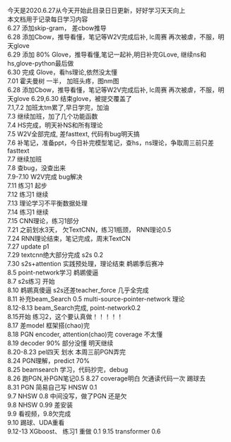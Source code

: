 今天是2020.6.27从今天开始此目录日日更新，好好学习天天向上    
本文档用于记录每日学习内容  
6.27  添加skip-gram， 差cbow推导    
6.28  添加Cbow，推导看懂，笔记等W2V完成后补, lc周赛 再次被虐，不服，明天glove  
6.29  添加 80% Glove，推导看懂,笔记一起补,明日补完GLove, 继续ns和hs,glove-python最后做  
6.30  完成 Glove，看hs理论,依然没太懂   
7.01  霍夫曼树 一半， 加班头疼，图nm图  
6.28  添加Cbow，推导看懂，笔记等W2V完成后补, lc周赛 再次被虐，不服，明天glove
6.29,6.30 结束glove，被提交覆盖了  
7.1,7.2 加班太tm累了,早日学完，加油  
7.3 继续加班，加了几个功能函数  
7.4 HS完成，明天补NS和所有理论  
7.5 W2V全部完成, 差fasttext, 代码有bug明天搞  
7.6 补笔记，准备ppt，今日补完模型笔记，查hs，ns理论，争取周三前只差fasttext  
7.7 继续加班  
7.8 查bug，没查出来  
7.9-7.10 W2V完成 bug解决  
7.11 练习1 起步  
7.12 练习1 继续  
7.13 理论学习不平衡数据处理  
7.14 练习1 继续  
7.15 CNN理论，练习1部分  
7.21 之前划水3天， 欠TextCNN，练习1瓶颈， RNN理论0.5  
7.24 RNN理论结束，笔记完成，周末TextCN  
7.27 update p1  
7.29 textcnn绝大部分完成 s2s 0.2  
7.30 s2s+attention 实践预处理，理论结束  鹈鹕季后赛冲  
8.5 point-network学习 鹈鹕傻逼   
8.7 s2s练习 开始  
8.10 鹈鹕真傻逼  s2s还差teacher_force 几乎全完成  
8.11 补充beam_Search 0.5 multi-source-pointer-network 理论  
8.12-8.13 beam_Search完成, point-network0.2     
8.15开始 练习2，这个要认真做！！！！！  
8.17 差model 框架搭(chao)完  
8.18 PGN encoder, attention(chao)完  coverage 不太懂  
8.19 decoder 90% 部分没懂 明天继续  
8.20-8.23 pel四天 划水 本周三前PGN弄完  
8.24 PGN理解，predict 70%  
8.25 beamsearch 学习，代码抄完，debug  
8.26 跑PGN,补PGN笔记0.5
8.27 coverage明白  欠通读代码一次 踢球去  
8.31 PGN 简易自己写 HNSW 0.1   
9.7 NHSW 0.8 中间没写，做了PGN 还是欠  
9.8 NHSW 0.99 差安装  
9.9 看视频，9.8欠完成  
9.10 踢球、UDA重看  
9.12-13 XGboost、 练习1 重做 0.1
9.15  transformer 0.6  

